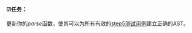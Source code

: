 #### ☑任务：

更新你的*parse*函数，使其可以为所有有效的[step5测试用例](https://github.com/decaf-lang/minidecaf-tests/tree/master/testcases/step5)建立正确的AST。
